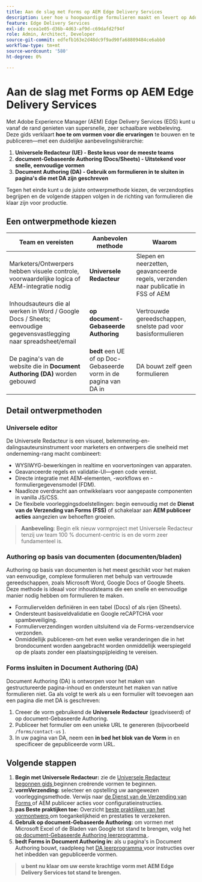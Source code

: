 ```yaml
---
title: Aan de slag met Forms op AEM Edge Delivery Services
description: Leer hoe u hoogwaardige formulieren maakt en levert op Adobe Experience Manager Edge Delivery Services, met de nadruk op de Universal Editor-ontwerpaanpak.
feature: Edge Delivery Services
exl-id: ecea1e05-d36b-4d63-af9d-c69dafd2f94f
role: Admin, Architect, Developer
source-git-commit: edfefb163e2d48dc9f9ad90fa68809484ce6abb0
workflow-type: tm+mt
source-wordcount: '580'
ht-degree: 0%

---
```



# Aan de slag met Forms op AEM Edge Delivery Services

<!--
<span class="preview"> This is a pre-release feature available through our <a href="https://experienceleague.adobe.com/docs/experience-manager-cloud-service/content/release-notes/prerelease.html?lang=nl-NL#new-features">pre-release channel</a>. </span>
-->

Met Adobe Experience Manager (AEM) Edge Delivery Services (EDS) kunt u vanaf de rand genieten van supersnelle, zeer schaalbare webbeleving. Deze gids verklaart **hoe te om vormen voor die ervaringen** te bouwen en te publiceren—met een duidelijke aanbevelingshiërarchie:

1. **Universele Redacteur (UE) - Beste keus voor de meeste teams**
2. **document-Gebaseerde Authoring (Docs/Sheets) - Uitstekend voor snelle, eenvoudige vormen**
3. **Document Authoring (DA) - Gebruik om formulieren in te sluiten in pagina&#39;s die met DA zijn geschreven**

Tegen het einde kunt u de juiste ontwerpmethode kiezen, de verzendopties begrijpen en de volgende stappen volgen in de richting van formulieren die klaar zijn voor productie.



## Een ontwerpmethode kiezen

| Team en vereisten | Aanbevolen methode | Waarom |
|--------------------|--------------------|-----|
| Marketers/Ontwerpers hebben visuele controle, voorwaardelijke logica of AEM-integratie nodig | **Universele Redacteur** | Slepen en neerzetten, geavanceerde regels, verzenden naar publicatie in FSS of AEM |
| Inhoudsauteurs die al werken in Word / Google Docs / Sheets; eenvoudige gegevensvastlegging naar spreadsheet/email | **op document-Gebaseerde Authoring** | Vertrouwde gereedschappen, snelste pad voor basisformulieren |
| De pagina&#39;s van de website die in **Document Authoring (DA)** worden gebouwd | **bedt** een UE of op Doc-Gebaseerde vorm in de pagina van DA in | DA bouwt zelf geen formulieren |


## Detail ontwerpmethoden

### Universele editor

De Universele Redacteur is een visueel, belemmering-en-dalingsauteursinstrument voor marketers en ontwerpers die snelheid met onderneming-rang macht combineert:

- WYSIWYG-bewerkingen in realtime en voorvertoningen van apparaten.
- Geavanceerde regels en validatie-UI—geen code vereist.
- Directe integratie met AEM-elementen, -workflows en -formuliergegevensmodel (FDM).
- Naadloze overdracht aan ontwikkelaars voor aangepaste componenten in vanilla JS/CSS.
- De flexibele voorleggingsdoelstellingen: begin eenvoudig met de **Dienst van de Verzending van Forms (FSS)** of schakelaar aan **AEM publiceer acties** aangezien uw behoeften groeien.

> **Aanbeveling**: Begin elk nieuw vormproject met Universele Redacteur tenzij uw team 100 % document-centric is en de vorm zeer fundamenteel is.


### Authoring op basis van documenten (documenten/bladen)

Authoring op basis van documenten is het meest geschikt voor het maken van eenvoudige, complexe formulieren met behulp van vertrouwde gereedschappen, zoals Microsoft Word, Google Docs of Google Sheets. Deze methode is ideaal voor inhoudsteams die een snelle en eenvoudige manier nodig hebben om formulieren te maken.

- Formuliervelden definiëren in een tabel (Docs) of als rijen (Sheets).
- Ondersteunt basisveldvalidatie en Google reCAPTCHA voor spambeveiliging.
- Formulierverzendingen worden uitsluitend via de Forms-verzendservice verzonden.
- Onmiddellijk publiceren-om het even welke veranderingen die in het brondocument worden aangebracht worden onmiddellijk weerspiegeld op de plaats zonder een plaatsingspijpleiding te vereisen.


### Forms insluiten in Document Authoring (DA)

Document Authoring (DA) is ontworpen voor het maken van gestructureerde pagina-inhoud en ondersteunt het maken van native formulieren niet. Ga als volgt te werk als u een formulier wilt toevoegen aan een pagina die met DA is geschreven:

1. Creeer de vorm gebruikend de **Universele Redacteur** (geadviseerd) of op document-Gebaseerde Authoring.
2. Publiceer het formulier om een unieke URL te genereren (bijvoorbeeld `/forms/contact-us` ).
3. In uw pagina van DA, neem een **in bed het blok van de Vorm** in en specificeer de gepubliceerde vorm URL.

<!-- 
## Feature Comparison

| Capability | Universal Editor | Document-Based | Document Authoring |
|------------|-----------------|----------------|--------------------|
| Visual drag-and-drop | ✅ | – | – |
| Advanced rules editor | ✅ | Limited | – |
| Attachments | ✅ | EA | – |
| reCAPTCHA Enterprise | ✅ | ✅ | Depends on embed |
| Submit to spreadsheet/email | ✅ (FSS) | ✅ (FSS) | Via embed |
| Submit to AEM workflows/FDM | ✅ | – | Via UE embed |
| Custom components (JS/CSS) | ✅ | ✅ | Via embed |
| Localization via Sites | ✅ | Manual | Via embed |

-->

## Volgende stappen

1. **Begin met Universele Redacteur:** zie de [ Universele Redacteur begonnen gids ](/help/edge/docs/forms/universal-editor/overview-universal-editor-for-edge-delivery-services-for-forms.md) beginnen creërende vormen te beginnen.
2. **vormVerzending:** selecteer en opstelling uw aangewezen voorleggingsmethode. Verwijs naar [ de Dienst van de Verzending van Forms ](/help/edge/docs/forms/configure-submission-action-for-eds-forms.md) of AEM publiceer acties voor configuratieinstructies.
3. **pas Beste praktijken toe:** Overzicht [ beste praktijken van het vormontwerp ](/help/edge/docs/forms/universal-editor/best-practices-eds-forms.md) om toegankelijkheid en prestaties te verzekeren.
4. **Gebruik op document-Gebaseerde Authoring:** om vormen met Microsoft Excel of de Bladen van Google tot stand te brengen, volg het [ op document-Gebaseerde Authoring leerprogramma ](/help/edge/docs/forms/tutorial.md).
5. **bedt Forms in Document Authoring in:** als u pagina&#39;s in Document Authoring bouwt, raadpleeg het [ DA leerprogramma ](https://www.aem.live/developer/da-tutorial) voor instructies over het inbedden van gepubliceerde vormen.

> **u bent nu klaar om uw eerste krachtige vorm met AEM Edge Delivery Services tot stand te brengen.**